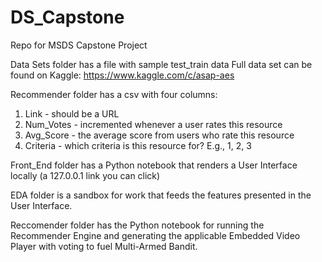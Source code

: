 # DS_Capstone
Repo for MSDS Capstone Project


Data Sets folder has a file with sample test_train data
Full data set can be found on Kaggle: https://www.kaggle.com/c/asap-aes


Recommender folder has a csv with four columns:
1. Link - should be a URL
2. Num_Votes - incremented whenever a user rates this resource
3. Avg_Score - the average score from users who rate this resource
4. Criteria - which criteria is this resource for? E.g., 1, 2, 3


Front_End folder has a Python notebook that renders a User Interface locally (a 127.0.0.1 link you can click)


EDA folder is a sandbox for work that feeds the features presented in the User Interface.


Reccomender folder has the Python notebook for running the Recommender Engine and generating the applicable Embedded Video Player with voting to fuel Multi-Armed Bandit.
